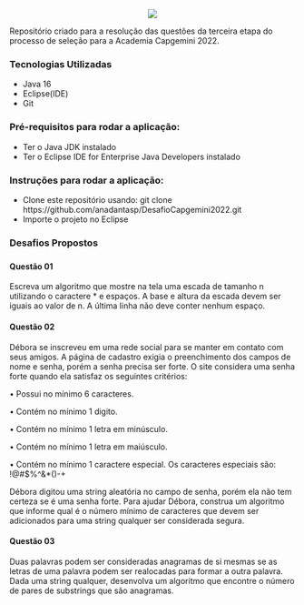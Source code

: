 
<p align=center>
  <img src = "https://capgemini.proway.com.br/assets/img/logo-capgemini.png">
</p>
<p>
  Repositório criado para a resolução das questões da terceira etapa do processo de seleção para a Academia Capgemini 2022. 
</p>

<h3>Tecnologias Utilizadas</h3>
<ul>
  <li>Java 16</li>
  <li>Eclipse(IDE)</li>
  <li>Git</li>
 </ul>
 
 <h3>Pré-requisitos para rodar a aplicação:</h3>
 <ul>
  <li>Ter o Java JDK instalado</li>
  <li>Ter o Eclipse IDE for Enterprise Java Developers instalado</li>
 </ul>
 
 <h3>Instruções para rodar a aplicação:</h3>
 <ul>
  <li>Clone este repositório usando: git clone https://github.com/anadantasp/DesafioCapgemini2022.git</li>
  <li>Importe o projeto no Eclipse</li>
 </ul>
 
 <h3>Desafios Propostos<h3>
 <h4>Questão 01</h4>
  <p>
  Escreva um algoritmo que mostre na tela uma escada de tamanho n utilizando o caractere * e espaços. A base e altura da escada devem ser iguais ao valor de n. A última linha não deve conter nenhum espaço.
  </p>
  
   <h4>Questão 02</h4>
  <p>
  Débora se inscreveu em uma rede social para se manter em contato com seus amigos. A página de cadastro exigia o preenchimento dos campos de nome e senha, porém a senha precisa ser forte. O site considera uma senha forte quando ela satisfaz os seguintes critérios:

• Possui no mínimo 6 caracteres.

• Contém no mínimo 1 digito.

• Contém no mínimo 1 letra em minúsculo.

• Contém no mínimo 1 letra em maiúsculo.

• Contém no mínimo 1 caractere especial. Os caracteres especiais são: !@#$%^&*()-+

Débora digitou uma string aleatória no campo de senha, porém ela não tem certeza se é uma senha forte. Para ajudar Débora, construa um algoritmo que informe qual é o número mínimo de caracteres que devem ser adicionados para uma string qualquer ser considerada segura.
  </p>
  
   <h4>Questão 03</h4>
  <p>
  Duas palavras podem ser consideradas anagramas de si mesmas se as letras de uma palavra podem ser realocadas para formar a outra palavra. Dada uma string qualquer, desenvolva um algoritmo que encontre o número de pares de substrings que são anagramas.
  </p>
 
 
